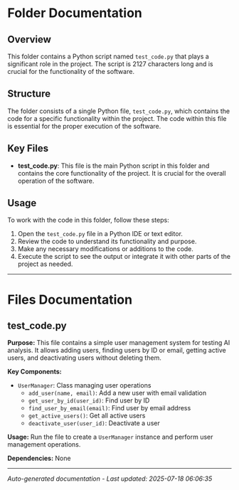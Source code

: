 # Folder Documentation

## Overview
This folder contains a Python script named `test_code.py` that plays a significant role in the project. The script is 2127 characters long and is crucial for the functionality of the software.

## Structure
The folder consists of a single Python file, `test_code.py`, which contains the code for a specific functionality within the project. The code within this file is essential for the proper execution of the software.

## Key Files
- **test_code.py**: This file is the main Python script in this folder and contains the core functionality of the project. It is crucial for the overall operation of the software.

## Usage
To work with the code in this folder, follow these steps:
1. Open the `test_code.py` file in a Python IDE or text editor.
2. Review the code to understand its functionality and purpose.
3. Make any necessary modifications or additions to the code.
4. Execute the script to see the output or integrate it with other parts of the project as needed.

---

# Files Documentation

## test_code.py

**Purpose:** This file contains a simple user management system for testing AI analysis. It allows adding users, finding users by ID or email, getting active users, and deactivating users without deleting them.

**Key Components:**
- `UserManager`: Class managing user operations
  - `add_user(name, email)`: Add a new user with email validation
  - `get_user_by_id(user_id)`: Find user by ID
  - `find_user_by_email(email)`: Find user by email address
  - `get_active_users()`: Get all active users
  - `deactivate_user(user_id)`: Deactivate a user

**Usage:** Run the file to create a `UserManager` instance and perform user management operations.

**Dependencies:** None

---
*Auto-generated documentation - Last updated: 2025-07-18 06:06:35*

